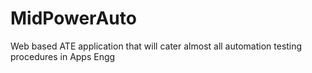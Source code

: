 # MidPowerAuto
 Web based ATE application that will cater almost all automation testing procedures in Apps Engg
